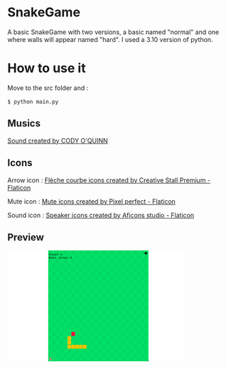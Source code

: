 # SnakeGame
A basic SnakeGame with two versions, a basic named "normal" and one where walls will appear named "hard". I used a 3.10 version of python.
# How to use it 
Move to the src folder and :
```
$ python main.py
```
## Musics 
<a href="https://codyoquinn.com" title="sound credits">Sound created by CODY O'QUINN</a>
## Icons 
Arrow icon :
<a href="https://www.flaticon.com/fr/icones-gratuites/fleche-courbe" title="flèche courbe icônes">Flèche courbe icons created by Creative Stall Premium - Flaticon</a>

Mute icon :
<a href="https://www.flaticon.com/free-icons/mute" title="mute icons">Mute icons created by Pixel perfect - Flaticon</a>

Sound icon :
<a href="https://www.flaticon.com/free-icons/speaker" title="speaker icons">Speaker icons created by Aficons studio - Flaticon</a>
## Preview
<img src="image/snakeGame.gif" width="400" height="250">